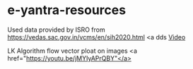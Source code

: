 # e-yantra-resources
Used data provided by ISRO from https://vedas.sac.gov.in/vcms/en/sih2020.html <a </a>
dds <a href="https://vimeo.com/3514904">Video</a>

LK Algorithm flow vector ploat on images  <a href="https://youtu.be/jMYIyAPrQBY"</a>
